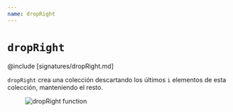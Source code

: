 ```yaml
---
name: dropRight
---
```


# `dropRight`

@include [signatures/dropRight.md]

`dropRight` crea una colección descartando los últimos `i` elementos de esta colección, manteniendo el resto.

<figure class="diagram">
  <img src="../images/dropRight.svg" alt="dropRight function">
  <!-- <figcaption class="diagram-desc"></figcaption> -->
</figure>
